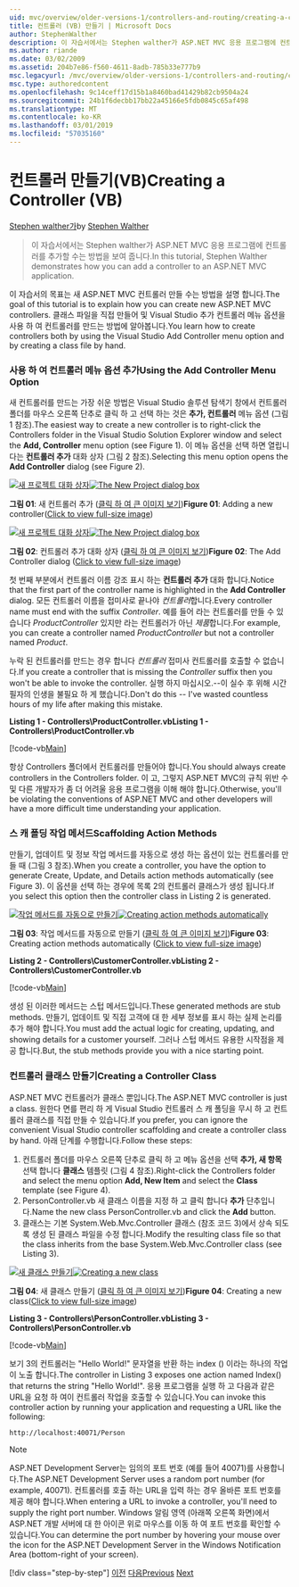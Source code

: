 ```yaml
---
uid: mvc/overview/older-versions-1/controllers-and-routing/creating-a-controller-vb
title: 컨트롤러 (VB) 만들기 | Microsoft Docs
author: StephenWalther
description: 이 자습서에서는 Stephen walther가 ASP.NET MVC 응용 프로그램에 컨트롤러를 추가할 수는 방법을 보여 줍니다.
ms.author: riande
ms.date: 03/02/2009
ms.assetid: 204b7e86-f560-4611-8adb-785b33e777b9
msc.legacyurl: /mvc/overview/older-versions-1/controllers-and-routing/creating-a-controller-vb
msc.type: authoredcontent
ms.openlocfilehash: 9c14ceff17d15b1a8460bad41429b82cb9504a24
ms.sourcegitcommit: 24b1f6decbb17bb22a45166e5fdb0845c65af498
ms.translationtype: MT
ms.contentlocale: ko-KR
ms.lasthandoff: 03/01/2019
ms.locfileid: "57035160"
---
```

<a name="creating-a-controller-vb"></a><span data-ttu-id="0a486-103">컨트롤러 만들기(VB)</span><span class="sxs-lookup"><span data-stu-id="0a486-103">Creating a Controller (VB)</span></span>
====================
<span data-ttu-id="0a486-104">[Stephen walther가](https://github.com/StephenWalther)</span><span class="sxs-lookup"><span data-stu-id="0a486-104">by [Stephen Walther](https://github.com/StephenWalther)</span></span>

> <span data-ttu-id="0a486-105">이 자습서에서는 Stephen walther가 ASP.NET MVC 응용 프로그램에 컨트롤러를 추가할 수는 방법을 보여 줍니다.</span><span class="sxs-lookup"><span data-stu-id="0a486-105">In this tutorial, Stephen Walther demonstrates how you can add a controller to an ASP.NET MVC application.</span></span>


<span data-ttu-id="0a486-106">이 자습서의 목표는 새 ASP.NET MVC 컨트롤러 만들 수는 방법을 설명 합니다.</span><span class="sxs-lookup"><span data-stu-id="0a486-106">The goal of this tutorial is to explain how you can create new ASP.NET MVC controllers.</span></span> <span data-ttu-id="0a486-107">클래스 파일을 직접 만들어 및 Visual Studio 추가 컨트롤러 메뉴 옵션을 사용 하 여 컨트롤러를 만드는 방법에 알아봅니다.</span><span class="sxs-lookup"><span data-stu-id="0a486-107">You learn how to create controllers both by using the Visual Studio Add Controller menu option and by creating a class file by hand.</span></span>

### <a name="using-the-add-controller-menu-option"></a><span data-ttu-id="0a486-108">사용 하 여 컨트롤러 메뉴 옵션 추가</span><span class="sxs-lookup"><span data-stu-id="0a486-108">Using the Add Controller Menu Option</span></span>

<span data-ttu-id="0a486-109">새 컨트롤러를 만드는 가장 쉬운 방법은 Visual Studio 솔루션 탐색기 창에서 컨트롤러 폴더를 마우스 오른쪽 단추로 클릭 하 고 선택 하는 것은 **추가, 컨트롤러** 메뉴 옵션 (그림 1 참조).</span><span class="sxs-lookup"><span data-stu-id="0a486-109">The easiest way to create a new controller is to right-click the Controllers folder in the Visual Studio Solution Explorer window and select the **Add, Controller** menu option (see Figure 1).</span></span> <span data-ttu-id="0a486-110">이 메뉴 옵션을 선택 하면 열립니다는 **컨트롤러 추가** 대화 상자 (그림 2 참조).</span><span class="sxs-lookup"><span data-stu-id="0a486-110">Selecting this menu option opens the **Add Controller** dialog (see Figure 2).</span></span>


<span data-ttu-id="0a486-111">[![새 프로젝트 대화 상자](creating-a-controller-vb/_static/image1.jpg)](creating-a-controller-vb/_static/image1.png)</span><span class="sxs-lookup"><span data-stu-id="0a486-111">[![The New Project dialog box](creating-a-controller-vb/_static/image1.jpg)](creating-a-controller-vb/_static/image1.png)</span></span>

<span data-ttu-id="0a486-112">**그림 01**: 새 컨트롤러 추가 ([클릭 하 여 큰 이미지 보기](creating-a-controller-vb/_static/image2.png))</span><span class="sxs-lookup"><span data-stu-id="0a486-112">**Figure 01**: Adding a new controller([Click to view full-size image](creating-a-controller-vb/_static/image2.png))</span></span>


<span data-ttu-id="0a486-113">[![새 프로젝트 대화 상자](creating-a-controller-vb/_static/image2.jpg)](creating-a-controller-vb/_static/image3.png)</span><span class="sxs-lookup"><span data-stu-id="0a486-113">[![The New Project dialog box](creating-a-controller-vb/_static/image2.jpg)](creating-a-controller-vb/_static/image3.png)</span></span>

<span data-ttu-id="0a486-114">**그림 02**: 컨트롤러 추가 대화 상자 ([클릭 하 여 큰 이미지 보기](creating-a-controller-vb/_static/image4.png))</span><span class="sxs-lookup"><span data-stu-id="0a486-114">**Figure 02**: The Add Controller dialog ([Click to view full-size image](creating-a-controller-vb/_static/image4.png))</span></span>


<span data-ttu-id="0a486-115">첫 번째 부분에서 컨트롤러 이름 강조 표시 하는 **컨트롤러 추가** 대화 합니다.</span><span class="sxs-lookup"><span data-stu-id="0a486-115">Notice that the first part of the controller name is highlighted in the **Add Controller** dialog.</span></span> <span data-ttu-id="0a486-116">모든 컨트롤러 이름을 접미사로 끝나야 *컨트롤러*합니다.</span><span class="sxs-lookup"><span data-stu-id="0a486-116">Every controller name must end with the suffix *Controller*.</span></span> <span data-ttu-id="0a486-117">예를 들어 라는 컨트롤러를 만들 수 있습니다 *ProductController* 있지만 라는 컨트롤러가 아닌 *제품*합니다.</span><span class="sxs-lookup"><span data-stu-id="0a486-117">For example, you can create a controller named *ProductController* but not a controller named *Product*.</span></span>


<span data-ttu-id="0a486-118">누락 된 컨트롤러를 만드는 경우 합니다 *컨트롤러* 접미사 컨트롤러를 호출할 수 없습니다.</span><span class="sxs-lookup"><span data-stu-id="0a486-118">If you create a controller that is missing the *Controller* suffix then you won't be able to invoke the controller.</span></span> <span data-ttu-id="0a486-119">실행 하지 마십시오.--이 실수 후 위해 시간 필자의 인생을 불필요 하 게 했습니다.</span><span class="sxs-lookup"><span data-stu-id="0a486-119">Don't do this -- I've wasted countless hours of my life after making this mistake.</span></span>


<span data-ttu-id="0a486-120">**Listing 1 - Controllers\ProductController.vb**</span><span class="sxs-lookup"><span data-stu-id="0a486-120">**Listing 1 - Controllers\ProductController.vb**</span></span>

[!code-vb[Main](creating-a-controller-vb/samples/sample1.vb)]

<span data-ttu-id="0a486-121">항상 Controllers 폴더에서 컨트롤러를 만들어야 합니다.</span><span class="sxs-lookup"><span data-stu-id="0a486-121">You should always create controllers in the Controllers folder.</span></span> <span data-ttu-id="0a486-122">이 고, 그렇지 ASP.NET MVC의 규칙 위반 수 및 다른 개발자가 좀 더 어려울 응용 프로그램을 이해 해야 합니다.</span><span class="sxs-lookup"><span data-stu-id="0a486-122">Otherwise, you'll be violating the conventions of ASP.NET MVC and other developers will have a more difficult time understanding your application.</span></span>

### <a name="scaffolding-action-methods"></a><span data-ttu-id="0a486-123">스 캐 폴딩 작업 메서드</span><span class="sxs-lookup"><span data-stu-id="0a486-123">Scaffolding Action Methods</span></span>

<span data-ttu-id="0a486-124">만들기, 업데이트 및 정보 작업 메서드를 자동으로 생성 하는 옵션이 있는 컨트롤러를 만들 때 (그림 3 참조).</span><span class="sxs-lookup"><span data-stu-id="0a486-124">When you create a controller, you have the option to generate Create, Update, and Details action methods automatically (see Figure 3).</span></span> <span data-ttu-id="0a486-125">이 옵션을 선택 하는 경우에 목록 2의 컨트롤러 클래스가 생성 됩니다.</span><span class="sxs-lookup"><span data-stu-id="0a486-125">If you select this option then the controller class in Listing 2 is generated.</span></span>


<span data-ttu-id="0a486-126">[![작업 메서드를 자동으로 만들기](creating-a-controller-vb/_static/image3.jpg)](creating-a-controller-vb/_static/image5.png)</span><span class="sxs-lookup"><span data-stu-id="0a486-126">[![Creating action methods automatically](creating-a-controller-vb/_static/image3.jpg)](creating-a-controller-vb/_static/image5.png)</span></span>

<span data-ttu-id="0a486-127">**그림 03**: 작업 메서드를 자동으로 만들기 ([클릭 하 여 큰 이미지 보기](creating-a-controller-vb/_static/image6.png))</span><span class="sxs-lookup"><span data-stu-id="0a486-127">**Figure 03**: Creating action methods automatically ([Click to view full-size image](creating-a-controller-vb/_static/image6.png))</span></span>


<span data-ttu-id="0a486-128">**Listing 2 - Controllers\CustomerController.vb**</span><span class="sxs-lookup"><span data-stu-id="0a486-128">**Listing 2 - Controllers\CustomerController.vb**</span></span>

[!code-vb[Main](creating-a-controller-vb/samples/sample2.vb)]

<span data-ttu-id="0a486-129">생성 된 이러한 메서드는 스텁 메서드입니다.</span><span class="sxs-lookup"><span data-stu-id="0a486-129">These generated methods are stub methods.</span></span> <span data-ttu-id="0a486-130">만들기, 업데이트 및 직접 고객에 대 한 세부 정보를 표시 하는 실제 논리를 추가 해야 합니다.</span><span class="sxs-lookup"><span data-stu-id="0a486-130">You must add the actual logic for creating, updating, and showing details for a customer yourself.</span></span> <span data-ttu-id="0a486-131">그러나 스텁 메서드 유용한 시작점을 제공 합니다.</span><span class="sxs-lookup"><span data-stu-id="0a486-131">But, the stub methods provide you with a nice starting point.</span></span>

### <a name="creating-a-controller-class"></a><span data-ttu-id="0a486-132">컨트롤러 클래스 만들기</span><span class="sxs-lookup"><span data-stu-id="0a486-132">Creating a Controller Class</span></span>

<span data-ttu-id="0a486-133">ASP.NET MVC 컨트롤러가 클래스 뿐입니다.</span><span class="sxs-lookup"><span data-stu-id="0a486-133">The ASP.NET MVC controller is just a class.</span></span> <span data-ttu-id="0a486-134">원한다 면를 편리 하 게 Visual Studio 컨트롤러 스 캐 폴딩을 무시 하 고 컨트롤러 클래스를 직접 만들 수 있습니다.</span><span class="sxs-lookup"><span data-stu-id="0a486-134">If you prefer, you can ignore the convenient Visual Studio controller scaffolding and create a controller class by hand.</span></span> <span data-ttu-id="0a486-135">아래 단계를 수행합니다.</span><span class="sxs-lookup"><span data-stu-id="0a486-135">Follow these steps:</span></span>

1. <span data-ttu-id="0a486-136">컨트롤러 폴더를 마우스 오른쪽 단추로 클릭 하 고 메뉴 옵션을 선택 **추가, 새 항목** 선택 합니다 **클래스** 템플릿 (그림 4 참조).</span><span class="sxs-lookup"><span data-stu-id="0a486-136">Right-click the Controllers folder and select the menu option **Add, New Item** and select the **Class** template (see Figure 4).</span></span>
2. <span data-ttu-id="0a486-137">PersonController.vb 새 클래스 이름을 지정 하 고 클릭 합니다 **추가** 단추입니다.</span><span class="sxs-lookup"><span data-stu-id="0a486-137">Name the new class PersonController.vb and click the **Add** button.</span></span>
3. <span data-ttu-id="0a486-138">클래스는 기본 System.Web.Mvc.Controller 클래스 (참조 코드 3)에서 상속 되도록 생성 된 클래스 파일을 수정 합니다.</span><span class="sxs-lookup"><span data-stu-id="0a486-138">Modify the resulting class file so that the class inherits from the base System.Web.Mvc.Controller class (see Listing 3).</span></span>


<span data-ttu-id="0a486-139">[![새 클래스 만들기](creating-a-controller-vb/_static/image4.jpg)](creating-a-controller-vb/_static/image7.png)</span><span class="sxs-lookup"><span data-stu-id="0a486-139">[![Creating a new class](creating-a-controller-vb/_static/image4.jpg)](creating-a-controller-vb/_static/image7.png)</span></span>

<span data-ttu-id="0a486-140">**그림 04**: 새 클래스 만들기 ([클릭 하 여 큰 이미지 보기](creating-a-controller-vb/_static/image8.png))</span><span class="sxs-lookup"><span data-stu-id="0a486-140">**Figure 04**: Creating a new class([Click to view full-size image](creating-a-controller-vb/_static/image8.png))</span></span>


<span data-ttu-id="0a486-141">**Listing 3 - Controllers\PersonController.vb**</span><span class="sxs-lookup"><span data-stu-id="0a486-141">**Listing 3 - Controllers\PersonController.vb**</span></span>

[!code-vb[Main](creating-a-controller-vb/samples/sample3.vb)]

<span data-ttu-id="0a486-142">보기 3의 컨트롤러는 "Hello World!" 문자열을 반환 하는 index () 이라는 하나의 작업이 노출 합니다.</span><span class="sxs-lookup"><span data-stu-id="0a486-142">The controller in Listing 3 exposes one action named Index() that returns the string "Hello World!".</span></span> <span data-ttu-id="0a486-143">응용 프로그램을 실행 하 고 다음과 같은 URL을 요청 하 여이 컨트롤러 작업을 호출할 수 있습니다.</span><span class="sxs-lookup"><span data-stu-id="0a486-143">You can invoke this controller action by running your application and requesting a URL like the following:</span></span>

`http://localhost:40071/Person`

> [!NOTE]
> 
> <span data-ttu-id="0a486-144">ASP.NET Development Server는 임의의 포트 번호 (예를 들어 40071)를 사용합니다.</span><span class="sxs-lookup"><span data-stu-id="0a486-144">The ASP.NET Development Server uses a random port number (for example, 40071).</span></span> <span data-ttu-id="0a486-145">컨트롤러를 호출 하는 URL을 입력 하는 경우 올바른 포트 번호를 제공 해야 합니다.</span><span class="sxs-lookup"><span data-stu-id="0a486-145">When entering a URL to invoke a controller, you'll need to supply the right port number.</span></span> <span data-ttu-id="0a486-146">Windows 알림 영역 (아래쪽 오른쪽 화면)에서 ASP.NET 개발 서버에 대 한 아이콘 위로 마우스를 이동 하 여 포트 번호를 확인할 수 있습니다.</span><span class="sxs-lookup"><span data-stu-id="0a486-146">You can determine the port number by hovering your mouse over the icon for the ASP.NET Development Server in the Windows Notification Area (bottom-right of your screen).</span></span>
> 
> [!div class="step-by-step"]
> <span data-ttu-id="0a486-147">[이전](adding-dynamic-content-to-a-cached-page-vb.md)
> [다음](creating-an-action-vb.md)</span><span class="sxs-lookup"><span data-stu-id="0a486-147">[Previous](adding-dynamic-content-to-a-cached-page-vb.md)
[Next](creating-an-action-vb.md)</span></span>
